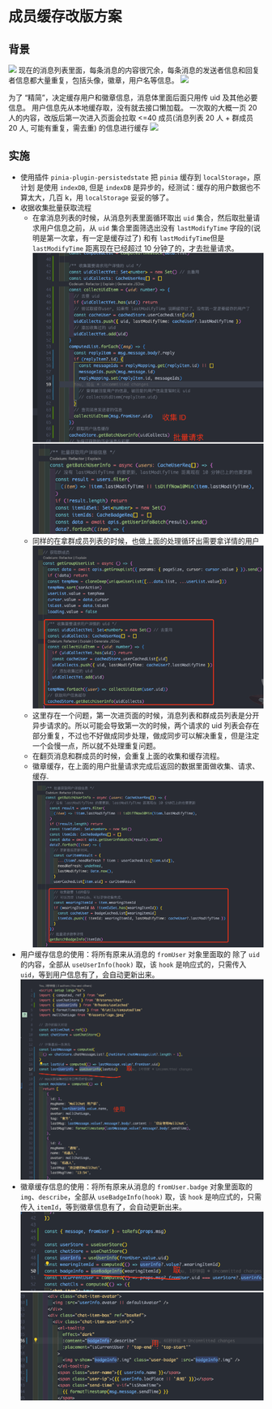 # 成员缓存改版方案

## 背景

![](https://cdn.nlark.com/yuque/0/2023/png/26318626/1686404591648-fbfea337-cf6a-49f5-a151-13370ca3e7c0.png?x-oss-process=image%2Fwatermark%2Ctype_d3F5LW1pY3JvaGVp%2Csize_58%2Ctext_TWFsbENoYXQ%3D%2Ccolor_FFFFFF%2Cshadow_50%2Ct_80%2Cg_se%2Cx_10%2Cy_10%2Fresize%2Cw_750%2Climit_0)
现在的消息列表里面，每条消息的内容很冗余，每条消息的发送者信息和回复者信息都大量重复，包括头像，徽章，用户名等信息。
![](https://cdn.nlark.com/yuque/0/2023/png/26318626/1686404920558-b621bc53-a472-4b3c-a454-cc6ebd10f88d.png?x-oss-process=image%2Fwatermark%2Ctype_d3F5LW1pY3JvaGVp%2Csize_16%2Ctext_TWFsbENoYXQ%3D%2Ccolor_FFFFFF%2Cshadow_50%2Ct_80%2Cg_se%2Cx_10%2Cy_10)

为了 “精简”，决定缓存用户和徽章信息，消息体里面后面只用传 uid 及其他必要信息。
用户信息先从本地缓存取，没有就去接口懒加载。
一次取的大概一页 20 人的内容，改版后第一次进入页面会拉取 <=40 成员(消息列表 20 人 + 群成员 20 人, 可能有重复，需去重) 的信息进行缓存
![](https://cdn.nlark.com/yuque/0/2023/png/26318626/1686405586523-dd6aeb93-07dc-4bde-8f4d-95cc212787aa.png?x-oss-process=image%2Fwatermark%2Ctype_d3F5LW1pY3JvaGVp%2Csize_20%2Ctext_TWFsbENoYXQ%3D%2Ccolor_FFFFFF%2Cshadow_50%2Ct_80%2Cg_se%2Cx_10%2Cy_10)

## 实施

- 使用插件 `pinia-plugin-persistedstate` 把 `pinia` 缓存到 `localStorage`，原计划 是使用 `indexDB`, 但是 `indexDB` 是异步的，经测试：缓存的用户数据也不算太大，几百 k，用 `localStorage` 妥妥的够了。
- 收据收集批量获取流程
  - 在拿消息列表的时候，从消息列表里面循环取出 `uid` 集合，然后取批量请求用户信息之前，从 `uid` 集合里面筛选出没有 `lastModifyTime` 字段的(说明是第一次拿，有一定是缓存过了) 和有 `lastModifyTime`但是 `lastModifyTime` 距离现在已经超过 10 分钟了的，才去批量请求。
    ![](./images/collect_uid.png)
    ![](./images/batch_request.png)
  - 同样的在拿群成员列表的时候，也做上面的处理循环出需要拿详情的用户
    ![](./images/group_collect_uid.png)
  - 这里存在一个问题，第一次进页面的时候，消息列表和群成员列表是分开异步请求的。所以可能会导致第一次的时候，两个请求的 uid 列表会存在部分重复，不过也不好做成同步处理，做成同步可以解决重复，但是注定一个会慢一点，所以就不处理重复问题。
  - 在翻页消息和群成员的时候，会重复上面的收集和缓存流程。
  - 徽章缓存，在上面的用户批量请求完成后返回的数据里面做收集、请求、缓存.
    ![](./images/collect_badge_id.png)
- 用户缓存信息的使用：将所有原来从消息的 `fromUser` 对象里面取的 除了 `uid` 的内容，全部从 `useUserInfo(hook)` 取，该 `hook` 是响应式的，只需传入 `uid`，等到用户信息有了，会自动更新出来。
  ![](./images/use_uid_cached.png)
- 徽章缓存信息的使用：将所有原来从消息的 `fromUser.badge` 对象里面取的 `img`、`describe`，全部从 `useBadgeInfo(hook)` 取，该 `hook` 是响应式的，只需传入 `itemId`，等到徽章信息有了，会自动更新出来。
  ![](./images/get_badge_info.png)
  ![](./images/use_badge_info.png)
